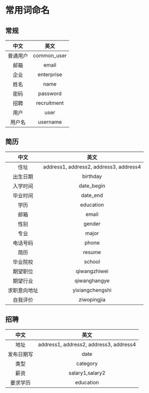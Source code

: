 # 常用词命名

## 常规

中文|英文
:--:|:--:
普通用户|common_user
邮箱|email
企业|enterprise
姓名|name
密码|password
招聘|recruitment
用户|user
用户名|username

## 简历

中文|英文
:--:|:--:
住址|address1, address2, address3, address4
出生日期|birthday
入学时间|date_begin
毕业时间|date_end
学历|education
邮箱|email
性别|gender
专业|major
电话号码|phone
简历|resume
毕业院校|school
期望职位|qiwangzhiwei
期望行业|qiwanghangye
求职意向地址|yixiangchengshi
自我评价|ziwopingjia

## 招聘

中文|英文
:--:|:--:
地址|address1, address2, address3, address4
发布日期写|date
类型|category
薪资|salary1,salary2
要求学历|education